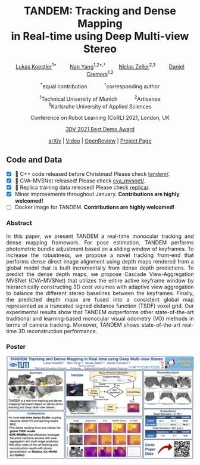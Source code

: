 <h1 align="center">TANDEM: Tracking and Dense Mapping<br>in Real-time using Deep Multi-view Stereo</h1>
<p align="center">
    <a href="https://lukaskoestler.com">Lukas Koestler</a><sup>1*</sup> &emsp;&emsp;
    <a href="https://vision.in.tum.de/members/yangn">Nan Yang</a><sup>1,2*,&dagger;</sup> &emsp;&emsp;
    <a href="https://www.niclas-zeller.de">Niclas Zeller</a><sup>2,3</sup> &emsp;&emsp;
    <a href="https://vision.in.tum.de/members/cremers">Daniel Cremers</a><sup>1,2</sup>
</p>

<p align="center">
    <sup>*</sup>equal contribution&emsp;&emsp;&emsp;
    <sup>&dagger;</sup>corresponding author
</p>

<p align="center">
    <sup>1</sup>Technical University of Munich&emsp;&emsp;&emsp;
    <sup>2</sup>Artisense<br>
    <sup>3</sup>Karlsruhe University of Applied Sciences
</p>

<p align="center">
    Conference on Robot Learning (CoRL) 2021, London, UK
</p>
<p align="center">
    <a href="https://3dv2021.surrey.ac.uk/prizes">3DV 2021 Best Demo Award</a>
</p>
<p align="center">
    <a href="https://arxiv.org/abs/2111.07418">arXiv</a> |
    <a href="https://youtu.be/L4C8Q6Gvl1w">Video</a> |
    <a href="https://openreview.net/forum?id=FzMHiDesj0I">OpenReview</a> |
    <a href="https://go.vision.in.tum.de/tandem">Project Page</a>
</p>

## Code and Data
- [x] 📣 C++ code released before Christmas! Please check [tandem/](tandem/).
- [x] 📣 CVA-MVSNet released! Please check [cva_mvsnet/](cva_mvsnet/).
- [x] 📣 Replica training data released! Please check [replica/](replica/).
- [x] Minor improvements throughout January. **Contributions are highly welcomed!**
- [ ] Docker image for TANDEM. **Contributions are highly welcomed!**

### Abstract
<p align="justify">In this paper, we present TANDEM a real-time monocular tracking and dense mapping framework. For pose estimation, TANDEM performs photometric bundle adjustment based on a sliding window of keyframes. To increase the robustness, we propose a novel tracking front-end that performs dense direct image alignment using depth maps rendered from a global model that is built incrementally from dense depth predictions. To predict the dense depth maps, we propose Cascade View-Aggregation MVSNet (CVA-MVSNet) that utilizes the entire active keyframe window by hierarchically constructing 3D cost volumes with adaptive view aggregation to balance the different stereo baselines between the keyframes. Finally, the predicted depth maps are fused into a consistent global map represented as a truncated signed distance function (TSDF) voxel grid. Our experimental results show that TANDEM outperforms other state-of-the-art traditional and learning-based monocular visual odometry (VO) methods in terms of camera tracking. Moreover, TANDEM shows state-of-the-art real-time 3D reconstruction performance.</p>


### Poster
<p align="center">
  <img src="assets/tandem_poster.jpg">
</p>
